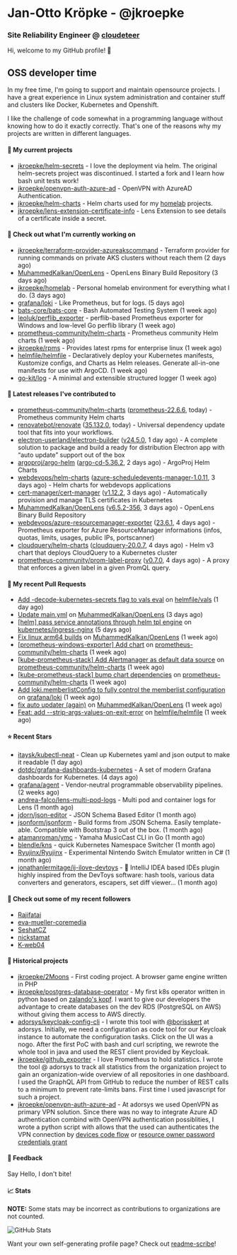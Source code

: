 # Jan-Otto Kröpke - @jkroepke
### Site Reliability Engineer @ [cloudeteer](https://cloudeteer.de/)

Hi, welcome to my GitHub profile! 👋

## OSS developer time
In my free time, I'm going to support and maintain opensource projects. I have a great experience in Linux system administration and container stuff and clusters like Docker, Kubernetes and Openshift.

I like the challenge of code somewhat in a programming language without knowing how to do it exactly correctly. That's one of the reasons why my projects are written in different languages.

#### 🌱 My current projects
- [jkroepke/helm-secrets](https://github.com/jkroepke/helm-secrets) - I love the deployment via helm. The original helm-secrets project was discontinued. I started a fork and I learn how bash unit tests work!
- [jkroepke/openvpn-auth-azure-ad](https://github.com/jkroepke/openvpn-auth-azure-ad) - OpenVPN with AzureAD Authentication.
- [jkroepke/helm-charts](https://github.com/jkroepke/helm-charts) - Helm charts used for my [homelab](https://github.com/jkroepke/homelab) projects.
- [jkroepke/lens-extension-certificate-info](https://github.com/jkroepke/lens-extension-certificate-info) - Lens Extension to see details of a certificate inside a secret.

#### 👷 Check out what I'm currently working on

- [jkroepke/terraform-provider-azureakscommand](https://github.com/jkroepke/terraform-provider-azureakscommand) - Terraform provider for running commands on private AKS clusters without reach them (2 days ago)
- [MuhammedKalkan/OpenLens](https://github.com/MuhammedKalkan/OpenLens) - OpenLens Binary Build Repository (3 days ago)
- [jkroepke/homelab](https://github.com/jkroepke/homelab) - Personal homelab environment for everything what I do. (3 days ago)
- [grafana/loki](https://github.com/grafana/loki) - Like Prometheus, but for logs. (5 days ago)
- [bats-core/bats-core](https://github.com/bats-core/bats-core) - Bash Automated Testing System (1 week ago)
- [leoluk/perflib_exporter](https://github.com/leoluk/perflib_exporter) - perflib-based Prometheus exporter for Windows and low-level Go perflib library (1 week ago)
- [prometheus-community/helm-charts](https://github.com/prometheus-community/helm-charts) - Prometheus community Helm charts (1 week ago)
- [jkroepke/rpms](https://github.com/jkroepke/rpms) - Provides latest rpms for enterprise linux (1 week ago)
- [helmfile/helmfile](https://github.com/helmfile/helmfile) - Declaratively deploy your Kubernetes manifests, Kustomize configs, and Charts as Helm releases. Generate all-in-one manifests for use with ArgoCD. (1 week ago)
- [go-kit/log](https://github.com/go-kit/log) - A minimal and extensible structured logger (1 week ago)

#### 🔭 Latest releases I've contributed to

- [prometheus-community/helm-charts](https://github.com/prometheus-community/helm-charts) ([prometheus-22.6.6](https://github.com/prometheus-community/helm-charts/releases/tag/prometheus-22.6.6), today) - Prometheus community Helm charts
- [renovatebot/renovate](https://github.com/renovatebot/renovate) ([35.132.0](https://github.com/renovatebot/renovate/releases/tag/35.132.0), today) - Universal dependency update tool that fits into your workflows.
- [electron-userland/electron-builder](https://github.com/electron-userland/electron-builder) ([v24.5.0](https://github.com/electron-userland/electron-builder/releases/tag/v24.5.0), 1 day ago) - A complete solution to package and build a ready for distribution Electron app with “auto update” support out of the box
- [argoproj/argo-helm](https://github.com/argoproj/argo-helm) ([argo-cd-5.36.2](https://github.com/argoproj/argo-helm/releases/tag/argo-cd-5.36.2), 2 days ago) - ArgoProj Helm Charts
- [webdevops/helm-charts](https://github.com/webdevops/helm-charts) ([azure-scheduledevents-manager-1.0.11](https://github.com/webdevops/helm-charts/releases/tag/azure-scheduledevents-manager-1.0.11), 3 days ago) - Helm charts for webdevops applications
- [cert-manager/cert-manager](https://github.com/cert-manager/cert-manager) ([v1.12.2](https://github.com/cert-manager/cert-manager/releases/tag/v1.12.2), 3 days ago) - Automatically provision and manage TLS certificates in Kubernetes
- [MuhammedKalkan/OpenLens](https://github.com/MuhammedKalkan/OpenLens) ([v6.5.2-356](https://github.com/MuhammedKalkan/OpenLens/releases/tag/v6.5.2-356), 3 days ago) - OpenLens Binary Build Repository
- [webdevops/azure-resourcemanager-exporter](https://github.com/webdevops/azure-resourcemanager-exporter) ([23.6.1](https://github.com/webdevops/azure-resourcemanager-exporter/releases/tag/23.6.1), 4 days ago) - Prometheus exporter for Azure ResourceManager informations (infos, quotas, limits, usages, public IPs, portscanner)
- [cloudquery/helm-charts](https://github.com/cloudquery/helm-charts) ([cloudquery-20.0.7](https://github.com/cloudquery/helm-charts/releases/tag/cloudquery-20.0.7), 4 days ago) - Helm v3 chart that deploys CloudQuery to a Kubernetes cluster
- [prometheus-community/prom-label-proxy](https://github.com/prometheus-community/prom-label-proxy) ([v0.7.0](https://github.com/prometheus-community/prom-label-proxy/releases/tag/v0.7.0), 4 days ago) - A proxy that enforces a given label in a given PromQL query.

#### 🔨 My recent Pull Requests

- [Add -decode-kubernetes-secrets flag to vals eval](https://github.com/helmfile/vals/pull/150) on [helmfile/vals](https://github.com/helmfile/vals) (1 day ago)
- [Update main.yml](https://github.com/MuhammedKalkan/OpenLens/pull/162) on [MuhammedKalkan/OpenLens](https://github.com/MuhammedKalkan/OpenLens) (3 days ago)
- [[helm] pass service annotations through helm tpl engine](https://github.com/kubernetes/ingress-nginx/pull/10084) on [kubernetes/ingress-nginx](https://github.com/kubernetes/ingress-nginx) (5 days ago)
- [Fix linux arm64 builds](https://github.com/MuhammedKalkan/OpenLens/pull/160) on [MuhammedKalkan/OpenLens](https://github.com/MuhammedKalkan/OpenLens) (1 week ago)
- [[prometheus-windows-exporter] Add chart](https://github.com/prometheus-community/helm-charts/pull/3476) on [prometheus-community/helm-charts](https://github.com/prometheus-community/helm-charts) (1 week ago)
- [[kube-prometheus-stack] Add Alertmanager as default data source](https://github.com/prometheus-community/helm-charts/pull/3474) on [prometheus-community/helm-charts](https://github.com/prometheus-community/helm-charts) (1 week ago)
- [[kube-prometheus-stack] bump chart dependencies](https://github.com/prometheus-community/helm-charts/pull/3473) on [prometheus-community/helm-charts](https://github.com/prometheus-community/helm-charts) (1 week ago)
- [Add loki.memberlistConfig to fully control the memberlist configuration](https://github.com/grafana/loki/pull/9646) on [grafana/loki](https://github.com/grafana/loki) (1 week ago)
- [fix auto updater (again)](https://github.com/MuhammedKalkan/OpenLens/pull/157) on [MuhammedKalkan/OpenLens](https://github.com/MuhammedKalkan/OpenLens) (1 week ago)
- [Feat: add --strip-args-values-on-exit-error](https://github.com/helmfile/helmfile/pull/887) on [helmfile/helmfile](https://github.com/helmfile/helmfile) (1 week ago)

#### ⭐ Recent Stars

- [itaysk/kubectl-neat](https://github.com/itaysk/kubectl-neat) - Clean up Kubernetes yaml and json output to make it readable (1 day ago)
- [dotdc/grafana-dashboards-kubernetes](https://github.com/dotdc/grafana-dashboards-kubernetes) - A set of modern Grafana dashboards for Kubernetes. (4 days ago)
- [grafana/agent](https://github.com/grafana/agent) - Vendor-neutral programmable observability pipelines. (2 weeks ago)
- [andrea-falco/lens-multi-pod-logs](https://github.com/andrea-falco/lens-multi-pod-logs) - Multi pod and container logs for Lens (1 month ago)
- [jdorn/json-editor](https://github.com/jdorn/json-editor) - JSON Schema Based Editor (1 month ago)
- [jsonform/jsonform](https://github.com/jsonform/jsonform) - Build forms from JSON Schema. Easily template-able. Compatible with Bootstrap 3 out of the box. (1 month ago)
- [atamanroman/ymc](https://github.com/atamanroman/ymc) - Yamaha MusicCast CLI in Go (1 month ago)
- [blendle/kns](https://github.com/blendle/kns) - quick Kubernetes Namespace Switcher (1 month ago)
- [Ryujinx/Ryujinx](https://github.com/Ryujinx/Ryujinx) - Experimental Nintendo Switch Emulator written in C# (1 month ago)
- [jonathanlermitage/ij-ilove-devtoys](https://github.com/jonathanlermitage/ij-ilove-devtoys) - 🧩 IntelliJ IDEA based IDEs plugin highly inspired from the DevToys software: hash tools, various data converters and generators, escapers, set diff viewer... (1 month ago)

#### 👯 Check out some of my recent followers

- [Rajifatai](https://github.com/Rajifatai)
- [eva-mueller-coremedia](https://github.com/eva-mueller-coremedia)
- [SeshatCZ](https://github.com/SeshatCZ)
- [nickstamat](https://github.com/nickstamat)
- [K-web04](https://github.com/K-web04)

#### 📜 Historical projects
- [jkroepke/2Moons](https://github.com/jkroepke/2Moons) - First coding project. A browser game engine written in PHP
- [jkroepke/postgres-database-operator](https://github.com/jkroepke/postgres-database-operator) - My first k8s operator written in python based on [zalando's kopf](https://github.com/zalando-incubator/kopf). I want to give our developers the advantage to create databases on the dev RDS (PostgreSQL on AWS) without giving them access to AWS directly.
- [adorsys/keycloak-config-cli](https://github.com/adorsys/keycloak-config-cli) - I wrote this tool with [@borisskert](https://github.com/borisskert) at adorsys. Initially, we need a configuration as code tool for our Keycloak instance to automate the configuration tasks. Click on the UI was a nogo. After the first PoC with bash and curl scripting, we rewrote the whole tool in java and used the REST client provided by Keycloak.
- [jkroepke/github_exporter](https://github.com/jkroepke/github_exporter) - I love Prometheus to hold statistics. I wrote the tool @ adorsys to track all statistics from the organization project to gain an organization-wide overview of all repositories in one dashboard. I used the GraphQL API from GitHub to reduce the number of REST calls to a minimum to prevent rate-limits bans. First time I used javascript for such a project.
- [jkroepke/openvpn-auth-azure-ad](https://github.com/jkroepke/openvpn-auth-azure-ad) - At adorsys we used OpenVPN as primary VPN solution. Since there was no way to integrate Azure AD authentication combind with OpenVPN authentication possiblities, I wrote a python script with allows that the used can authenticates the VPN connection by [devices code flow](https://docs.microsoft.com/en-us/azure/active-directory/develop/v2-oauth2-device-code) or [resource owner password credentials grant](https://docs.microsoft.com/en-us/azure/active-directory/develop/v2-oauth-ropc)

#### 💬 Feedback

Say Hello, I don't bite!

#### 📈 Stats

**NOTE:** Some stats may be incorrect as contributions to organizations
are not counted.

![GitHub Stats](https://github-readme-stats.vercel.app/api?username=jkroepke&count_private=false&theme=tokyonight&show_icons=true)

Want your own self-generating profile page? Check out [readme-scribe](https://github.com/muesli/readme-scribe)!
